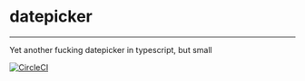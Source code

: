 # datepicker
---
Yet another fucking datepicker in typescript, but small

[![CircleCI](https://circleci.com/gh/timrourke/datepicker.svg?style=svg)](https://circleci.com/gh/timrourke/datepicker)
